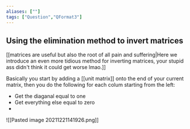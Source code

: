 ```yaml
---
aliases: [""]
tags: ["Question","QFormat3"]
---
```


#### 
## Using the elimination method to invert matrices
[[matrices are useful but also the root of all pain and suffering|Here we introduce an even more tidious method for inverting matrices, your stupid ass didn't think it could get worse lmao.]]

Basically you start by adding a [[unit matrix]] onto the end of your current matrix, then you do the following for each colum starting from the left:
- Get the diaganal equal to one
- Get everything else equal to zero
- 

![[Pasted image 20211221141926.png]]